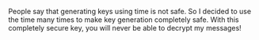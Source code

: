 People say that generating keys using time is not safe.
So I decided to use the time many times to make key generation completely safe.
With this completely secure key, you will never be able to decrypt my messages!
